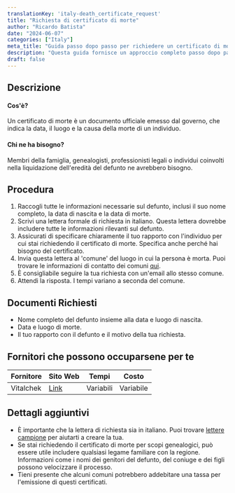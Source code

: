```yaml
---
translationKey: 'italy-death_certificate_request'
title: "Richiesta di certificato di morte"
author: "Ricardo Batista"
date: "2024-06-07"
categories: ["Italy"]
meta_title: "Guida passo dopo passo per richiedere un certificato di morte in Italia"
description: "Questa guida fornisce un approccio completo passo dopo passo per richiedere un certificato di morte in Italia."
draft: false
---
```


## Descrizione
#### Cos'è?
Un certificato di morte è un documento ufficiale emesso dal governo, che indica la data, il luogo e la causa della morte di un individuo.

#### Chi ne ha bisogno?
Membri della famiglia, genealogisti, professionisti legali o individui coinvolti nella liquidazione dell'eredità del defunto ne avrebbero bisogno.

## Procedura
1. Raccogli tutte le informazioni necessarie sul defunto, inclusi il suo nome completo, la data di nascita e la data di morte.
2. Scrivi una lettera formale di richiesta in italiano. Questa lettera dovrebbe includere tutte le informazioni rilevanti sul defunto.
3. Assicurati di specificare chiaramente il tuo rapporto con l'individuo per cui stai richiedendo il certificato di morte. Specifica anche perché hai bisogno del certificato.
4. Invia questa lettera al 'comune' del luogo in cui la persona è morta. Puoi trovare le informazioni di contatto dei comuni [qui](http://www.comuni-italiani.it/).
5. È consigliabile seguire la tua richiesta con un'email allo stesso comune.
6. Attendi la risposta. I tempi variano a seconda del comune.

## Documenti Richiesti
- Nome completo del defunto insieme alla data e luogo di nascita.
- Data e luogo di morte.
- Il tuo rapporto con il defunto e il motivo della tua richiesta.

## Fornitori che possono occuparsene per te

| Fornitore       |     Sito Web     |     Tempi    |       Costo      |
| --------------- | --------------- |  :-------------: | :-------------: |
| Vitalchek        |  [Link](https://www.vitalchek.com/)      |      Variabili     |        Variabile    |

## Dettagli aggiuntivi
- È importante che la lettera di richiesta sia in italiano. Puoi trovare [lettere campione](https://www.circolocalabrese.org/resources/letters/) per aiutarti a creare la tua.
- Se stai richiedendo il certificato di morte per scopi genealogici, può essere utile includere qualsiasi legame familiare con la regione. Informazioni come i nomi dei genitori del defunto, del coniuge e dei figli possono velocizzare il processo.
- Tieni presente che alcuni comuni potrebbero addebitare una tassa per l'emissione di questi certificati.